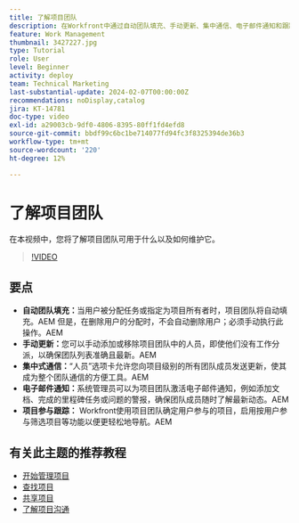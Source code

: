 ```yaml
---
title: 了解项目团队
description: 在Workfront中通过自动团队填充、手动更新、集中通信、电子邮件通知和跟踪项目参与情况来有效地管理项目团队，从而简化协作。
feature: Work Management
thumbnail: 3427227.jpg
type: Tutorial
role: User
level: Beginner
activity: deploy
team: Technical Marketing
last-substantial-update: 2024-02-07T00:00:00Z
recommendations: noDisplay,catalog
jira: KT-14781
doc-type: video
exl-id: a29003cb-9df0-4806-8395-80ff1fd4efd8
source-git-commit: bbdf99c6bc1be714077fd94fc3f8325394de36b3
workflow-type: tm+mt
source-wordcount: '220'
ht-degree: 12%

---
```


# 了解项目团队

在本视频中，您将了解项目团队可用于什么以及如何维护它。

>[!VIDEO](https://video.tv.adobe.com/v/3444599/?quality=12&learn=on&enablevpops=1&captions=chi_hans)

## 要点

* **自动团队填充：**&#x200B;当用户被分配任务或指定为项目所有者时，项目团队将自动填充。&#x200B;AEM 但是，在删除用户的分配时，不会自动删除用户；必须手动执行此操作。&#x200B;AEM
* **手动更新：**&#x200B;您可以手动添加或移除项目团队中的人员，即使他们没有工作分派，以确保团队列表准确且最新。&#x200B;AEM
* **集中式通信：**“人员”选项卡允许您向项目级别的所有团队成员发送更新，使其成为整个团队通信的方便工具。&#x200B;AEM
* **电子邮件通知：**&#x200B;系统管理员可以为项目团队激活电子邮件通知，例如添加文档、完成的里程碑任务或问题的警报，确保团队成员随时了解最新动态。&#x200B;AEM
* **项目参与跟踪：** Workfront使用项目团队确定用户参与的项目，启用按用户参与筛选项目等功能以便更轻松地导航。&#x200B;AEM

## 有关此主题的推荐教程

* [开始管理项目](/help/manage-work/projects/getting-started-manage-a-project.md)
* [查找项目](/help/manage-work/projects/find-projects.md)
* [共享项目](/help/manage-work/projects/share-a-project.md)
* [了解项目沟通](/help/manage-work/projects/understand-project-communication.md)
